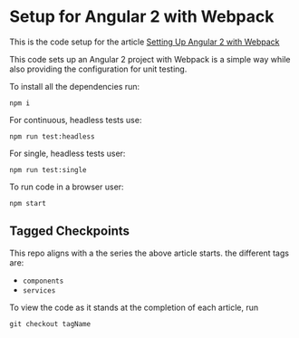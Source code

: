# Setup for Angular 2 with Webpack

This is the code setup for the article
[
Setting Up Angular 2 with Webpack](https://semaphoreci.com/community/tutorials/setting-up-angular-2-with-webpack)

This code sets up an Angular 2 project with Webpack is a simple way while
also providing the configuration for unit testing.

To install all the dependencies run:

```shell
npm i
```

For continuous, headless tests use:

```shell
npm run test:headless
```

For single, headless tests user:

```shell
npm run test:single
```

To run code in a browser user:

```shell
npm start
```

## Tagged Checkpoints

This repo aligns with a the series the above article starts. the
different tags are:

- `components`
- `services`

To view the code as it stands at the completion of each article,
run

```shell
git checkout tagName
```
